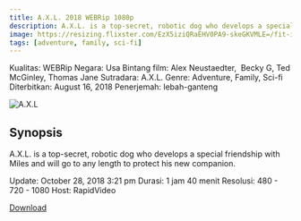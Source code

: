 ```yaml
---
title: A.X.L. 2018 WEBRip 1080p
description: A.X.L. is a top-secret, robotic dog who develops a special friendship with Miles and will go to any length to protect his new companion.
image: https://resizing.flixster.com/EzX5iziQRaEHV0PA9-skeGKVMLE=/fit-in/1152x864/v1.bjsyMDQzNTI1O2o7MTc4ODg7MTIwMDsyMTQyOzEyMDM
tags: [adventure, family, sci-fi]
---
```


Kualitas: WEBRip
Negara: Usa 
Bintang film: Alex Neustaedter,  Becky G, Ted McGinley, Thomas Jane Sutradara: A.X.L. 
Genre: Adventure, Family, Sci-fi Diterbitkan: August 16, 2018 Penerjemah: lebah-ganteng

![A.X.L](https://resizing.flixster.com/acgMiLWFp8-IA2NqvjCCMuisxhk=/fit-in/1152x864/v1.bjsyMDc0ODA0O2o7MTc4ODk7MTIwMDsxNDAwOzIxMDA)

## Synopsis

A.X.L. is a top-secret, robotic dog who develops a special friendship with Miles and will go to any length to protect his new companion.

Update: October 28, 2018 3:21 pm Durasi: 1 jam 40 menit
Resolusi: 480 - 720 - 1080
Host: RapidVideo

[Download](https://goo.gl/gHvPze)
